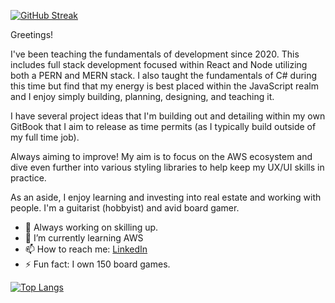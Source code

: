 [![GitHub Streak](https://github-readme-streak-stats.herokuapp.com?user=coderwine&theme=gotham&hide_border=true&date_format=M%20j%5B%2C%20Y%5D)](https://git.io/streak-stats)

Greetings!

I've been teaching the fundamentals of development since 2020. This includes full stack development focused within React and Node utilizing both a PERN and MERN stack. I also taught the fundamentals of C# during this time but find that my energy is best placed within the JavaScript realm and I enjoy simply building, planning, designing, and teaching it.

I have several project ideas that I'm building out and detailing within my own GitBook that I aim to release as time permits (as I typically build outside of my full time job).

Always aiming to improve! My aim is to focus on the AWS ecosystem and dive even further into various styling libraries to help keep my UX/UI skills in practice.

As an aside, I enjoy learning and investing into real estate and working with people. I'm a guitarist (hobbyist) and avid board gamer.

- 🔭 Always working on skilling up.
- 🌱 I’m currently learning AWS
- 📫 How to reach me: [LinkedIn](https://www.linkedin.com/in/ewine/)
- ⚡ Fun fact: I own 150 board games.

[![Top Langs](https://github-readme-stats.vercel.app/api/top-langs/?username=coderwine&layout=compact)](https://github.com/coderwine/github-readme-stats)
<!--
**coderwine/coderwine** is a ✨ _special_ ✨ repository because its `README.md` (this file) appears on your GitHub profile.

Here are some ideas to get you started:

- 🔭 I’m currently working on ...
- 🌱 I’m currently learning ...
- 👯 I’m looking to collaborate on ...
- 🤔 I’m looking for help with ...
- 💬 Ask me about ...
- 📫 How to reach me: ...
- 😄 Pronouns: ...
- ⚡ Fun fact: ...
-->
